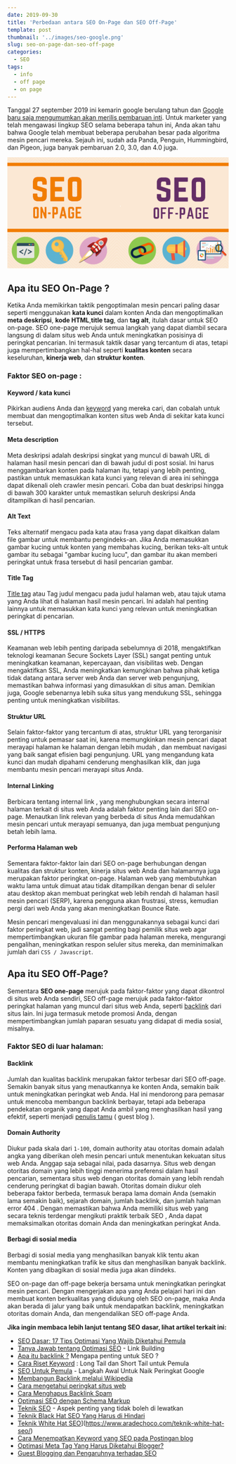 ```yaml
---
date: 2019-09-30
title: 'Perbedaan antara SEO On-Page dan SEO Off-Page'
template: post
thumbnail: '../images/seo-google.png'
slug: seo-on-page-dan-seo-off-page
categories:
  - SEO
tags:
  - info
  - off page
  - on page
---
```


Tanggal 27 september 2019 ini kemarin google berulang tahun dan [Google baru saja mengumumkan akan merilis pembaruan inti](https://webmasters.googleblog.com/2019/08/core-updates.html).
Untuk marketer yang telah mengawasi lingkup SEO selama beberapa tahun ini, Anda akan tahu bahwa Google telah membuat beberapa perubahan besar pada algoritma mesin pencari mereka. 
Sejauh ini, sudah ada Panda, Penguin, Hummingbird, dan Pigeon, juga banyak pembaruan 2.0, 3.0, dan 4.0 juga.

![](../images/on-page-vs-off-page.png)

## Apa itu SEO On-Page ?

Ketika Anda memikirkan taktik pengoptimalan mesin pencari paling dasar seperti menggunakan **kata kunci** dalam konten Anda dan mengoptimalkan **meta deskripsi**, **kode HTML**,**title tag**, dan **tag alt**, itulah dasar untuk SEO on-page. 
SEO one-page merujuk semua langkah yang dapat diambil secara langsung di dalam situs web Anda untuk meningkatkan posisinya di peringkat pencarian. Ini termasuk taktik dasar yang tercantum di atas, tetapi juga mempertimbangkan hal-hal seperti **kualitas konten** secara keseluruhan, **kinerja web**, dan **struktur konten**.

### Faktor SEO on-page :

#### Keyword / kata kunci

Pikirkan audiens Anda dan [keyword](https://www.aradechoco.com/cara-riset-keyword-untuk-pemula/) yang mereka cari, dan cobalah untuk membuat dan mengoptimalkan konten situs web Anda di sekitar kata kunci tersebut.

#### Meta description 

Meta deskripsi adalah deskripsi singkat yang muncul di bawah URL di halaman hasil mesin pencari dan di bawah judul di post sosial. Ini harus menggambarkan konten pada halaman itu, tetapi yang lebih penting, pastikan untuk memasukkan kata kunci yang relevan di area ini sehingga dapat dikenali oleh crawler mesin pencari. Coba dan buat deskripsi hingga di bawah 300 karakter untuk memastikan seluruh deskripsi Anda ditampilkan di hasil pencarian. 

#### Alt Text

Teks alternatif mengacu pada kata atau frasa yang dapat dikaitkan dalam file gambar untuk membantu pengindeks-an. Jika Anda memasukkan gambar kucing untuk konten yang membahas kucing, berikan teks-alt untuk gambar itu sebagai "gambar kucing lucu", dan gambar itu akan memberi peringkat untuk frasa tersebut di hasil pencarian gambar.

#### Title Tag

[Title tag](https://www.aradechoco.com/optimasi-meta-tag/) atau Tag judul mengacu pada judul halaman web, atau tajuk utama yang Anda lihat di halaman hasil mesin pencari. Ini adalah hal penting lainnya untuk memasukkan kata kunci yang relevan untuk meningkatkan peringkat di pencarian.

#### SSL / HTTPS

Keamanan web lebih penting daripada sebelumnya di 2018, mengaktifkan teknologi keamanan Secure Sockets Layer (SSL) sangat penting untuk meningkatkan keamanan, kepercayaan, dan visibilitas web. Dengan mengaktifkan SSL, Anda meningkatkan kemungkinan bahwa pihak ketiga tidak datang antara server web Anda dan server web pengunjung, memastikan bahwa informasi yang dimasukkan di situs aman. Demikian juga, Google sebenarnya lebih suka situs yang mendukung SSL, sehingga penting untuk meningkatkan visibilitas.

#### Struktur URL

Selain faktor-faktor yang tercantum di atas, struktur URL yang terorganisir penting untuk pemasar saat ini, karena memungkinkan mesin pencari dapat merayapi halaman ke halaman dengan lebih mudah , dan membuat navigasi yang baik sangat efisien bagi pengunjung. URL yang mengandung kata kunci dan mudah dipahami cenderung menghasilkan klik, dan juga membantu mesin pencari merayapi situs Anda.

#### Internal Linking

Berbicara tentang internal link , yang menghubungkan secara internal halaman terkait di situs web Anda adalah faktor penting lain dari SEO on-page. Menautkan link relevan yang berbeda di situs Anda memudahkan mesin pencari untuk merayapi semuanya, dan juga membuat pengunjung betah lebih lama.

#### Performa Halaman web

Sementara faktor-faktor lain dari SEO on-page berhubungan dengan kualitas dan struktur konten, kinerja situs web Anda dan halamannya juga merupakan faktor peringkat on-page. Halaman web yang membutuhkan waktu lama untuk dimuat atau tidak ditampilkan dengan benar di seluler atau desktop akan membuat peringkat web lebih rendah di halaman hasil mesin pencari (SERP), karena pengguna akan frustrasi, stress, kemudian pergi dari web Anda yang akan meningkatkan Bounce Rate. 

Mesin pencari mengevaluasi ini dan menggunakannya sebagai kunci dari faktor peringkat web, jadi sangat penting bagi pemilik situs web agar mempertimbangkan ukuran file gambar pada halaman mereka, mengurangi pengalihan, meningkatkan respon seluler situs mereka, dan meminimalkan jumlah dari `CSS / Javascript`.

## Apa itu SEO Off-Page?

Sementara **SEO one-page** merujuk pada faktor-faktor yang dapat dikontrol di situs web Anda sendiri, SEO off-page merujuk pada faktor-faktor peringkat halaman yang muncul dari situs web Anda, seperti [backlink](https://www.aradechoco.com/apa-itu-backlink/) dari situs lain. Ini juga termasuk metode promosi Anda, dengan mempertimbangkan jumlah paparan sesuatu yang didapat di media sosial, misalnya.

### Faktor SEO di luar halaman:

#### Backlink

Jumlah dan kualitas backlink merupakan faktor terbesar dari SEO off-page. Semakin banyak situs yang menautkannya ke konten Anda, semakin baik untuk meningkatkan peringkat web Anda. Hal ini mendorong para pemasar untuk mencoba membangun backlink berbayar, tetapi ada beberapa pendekatan organik yang dapat Anda ambil yang menghasilkan hasil yang efektif, seperti menjadi [penulis tamu](https://aradechoco.com/guest-blog-seo/) ( guest blog ).

#### Domain Authority

Diukur pada skala dari `1-100`, domain authority atau otoritas domain adalah angka yang diberikan oleh mesin pencari untuk menentukan kekuatan situs web Anda. Anggap saja sebagai nilai, pada dasarnya. Situs web dengan otoritas domain yang lebih tinggi menerima preferensi dalam hasil pencarian, sementara situs web dengan otoritas domain yang lebih rendah cenderung peringkat di bagian bawah. Otoritas domain diukur oleh beberapa faktor berbeda, termasuk berapa lama domain Anda (semakin lama semakin baik), sejarah domain, jumlah backlink, dan jumlah halaman error 404 . Dengan memastikan bahwa Anda memiliki situs web yang secara teknis terdengar mengikuti praktik terbaik SEO , Anda dapat memaksimalkan otoritas domain Anda dan meningkatkan peringkat Anda.

#### Berbagi di sosial media

Berbagi di sosial media yang menghasilkan banyak klik tentu akan membantu meningkatkan trafik ke situs dan menghasilkan banyak backlink. Konten yang dibagikan di sosial media juga akan diindeks.

SEO on-page dan off-page bekerja bersama untuk meningkatkan peringkat mesin pencari. Dengan mengerjakan apa yang Anda pelajari hari ini dan membuat konten berkualitas yang didukung oleh SEO on-page, maka Anda akan berada di jalur yang baik untuk mendapatkan backlink, meningkatkan otoritas domain Anda, dan mengendalikan SEO off-page Anda.

**Jika ingin membaca lebih lanjut tentang SEO dasar, lihat artikel terkait ini:**

- [SEO Dasar: 17 Tips Optimasi Yang Wajib Diketahui Pemula](https://www.aradechoco.com/seo-dasar-untuk-pemula/)
- [Tanya Jawab tentang Optimasi SEO](https://www.aradechoco.com/seo-link-building/) - Link Building
- [Apa itu backlink ?](https://www.aradechoco.com/apa-itu-backlink/) Mengapa penting untuk SEO ?
- [Cara Riset Keyword](https://www.aradechoco.com/cara-riset-keyword-untuk-pemula/) : Long Tail dan Short Tail untuk Pemula
- [SEO Untuk Pemula](https://www.aradechoco.com/SEO-untuk-pemula/) - Langkah Awal Untuk Naik Peringkat Google 
- [Membangun Backlink melalui Wikipedia](https://www.aradechoco.com/backlink-melalui-wikipedia/)
- [Cara mengetahui peringkat situs web](https://www.aradechoco.com/cara-mengetahui-peringkat-situs-web/)
- [Cara Menghapus Backlink Spam](https://www.aradechoco.com/menghapus-backlink-spam/)
- [Optimasi SEO dengan Schema Markup](https://www.aradechoco.com/optimasi-schema-markup/)
- [Teknik SEO](https://www.aradechoco.com/teknik-seo/) - Aspek penting yang tidak boleh di lewatkan
- [Teknik Black Hat SEO Yang Harus di Hindari](https://www.aradechoco.com/teknik-black-hat-seo/)
- [Teknik White Hat SEO](https://www.aradechoco.com/teknik-white-hat-seo/)](https://www.aradechoco.com/teknik-white-hat-seo/)
- [Cara Menempatkan Keyword yang SEO pada Postingan blog](https://www.aradechoco.com/menempatkan-keyword-seo/)
- [Optimasi Meta Tag Yang Harus Diketahui Blogger?](https://www.aradechoco.com/optimasi-meta-tag/)
- [Guest Blogging dan Pengaruhnya terhadap SEO](https://aradechoco.com/guest-blog-seo/)
